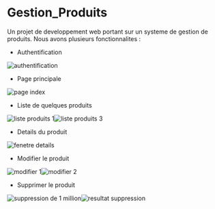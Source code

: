# Gestion_Produits
Un projet de developpement web portant sur un systeme de gestion de produits.
Nous avons plusieurs fonctionnalites :

- Authentification

![authentification](https://github.com/LydieNgar/Gestion_Produits/assets/125751480/7d122032-43fe-48ba-a2c4-23cabbef5673)

- Page principale

![page index](https://github.com/LydieNgar/Gestion_Produits/assets/125751480/a73b8448-a2b7-4d74-9082-71e21bb2940a)

- Liste de quelques produits

![liste produits 1](https://github.com/LydieNgar/Gestion_Produits/assets/125751480/0930f910-46c6-47ff-8028-5f616155d076)![liste produits 3](https://github.com/LydieNgar/Gestion_Produits/assets/125751480/7b84f092-ba0d-4854-9ebf-22dc3f7b488a)

- Details du produit

![fenetre details](https://github.com/LydieNgar/Gestion_Produits/assets/125751480/476f2779-ff9b-4dc7-88a0-90839ecb7e3a)

- Modifier le produit

![modifier 1](https://github.com/LydieNgar/Gestion_Produits/assets/125751480/a480e15c-338f-40bd-b0b3-aec50f178211)![modifier 2](https://github.com/LydieNgar/Gestion_Produits/assets/125751480/a4d40cba-b3f3-4ea2-9a6f-e2bb11c975a2)

-  Supprimer le produit

![suppression de 1 million](https://github.com/LydieNgar/Gestion_Produits/assets/125751480/b67741a1-466e-4166-be54-3cde5c87623c)![resultat suppression](https://github.com/LydieNgar/Gestion_Produits/assets/125751480/3e23dd82-23ea-4e7c-974b-1cff61e09ff2)

